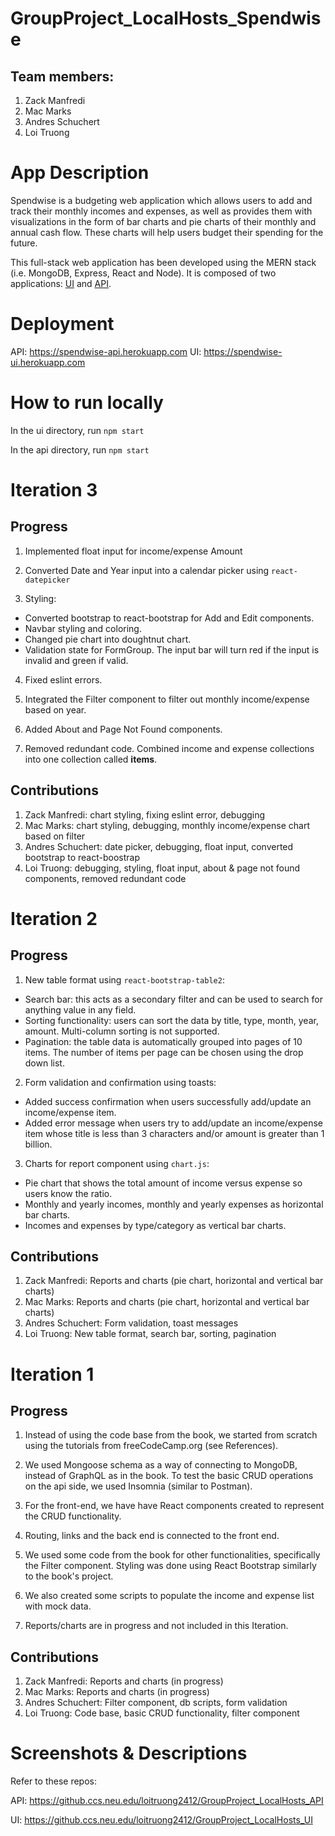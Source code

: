 # GroupProject_LocalHosts_Spendwise

## Team members:
1. Zack Manfredi
2. Mac Marks
3. Andres Schuchert
4. Loi Truong

# App Description

Spendwise is a budgeting web application which allows users to add and track their monthly incomes and expenses, as well as provides them with visualizations in the form of bar charts and pie charts of their monthly and annual cash flow. These charts will help users budget their spending for the future.

This full-stack web application has been developed using the MERN stack (i.e. MongoDB, Express, React and Node). It is composed of two applications: <a href="https://github.ccs.neu.edu/loitruong2412/GroupProject_LocalHosts_UI">UI</a> and <a href="https://github.ccs.neu.edu/loitruong2412/GroupProject_LocalHosts_API">API</a>.

# Deployment

API: https://spendwise-api.herokuapp.com
UI: https://spendwise-ui.herokuapp.com

# How to run locally

In the ui directory, run `npm start`

In the api directory, run `npm start`


# Iteration 3

## Progress

1. Implemented float input for income/expense Amount

2. Converted Date and Year input into a calendar picker using `react-datepicker`

3. Styling:
- Converted bootstrap to react-bootstrap for Add and Edit components.
- Navbar styling and coloring.
- Changed pie chart into doughtnut chart.
- Validation state for FormGroup. The input bar will turn red if the input is invalid and green if valid.

4. Fixed eslint errors.

5. Integrated the Filter component to filter out monthly income/expense based on year.

6. Added About and Page Not Found components.

7. Removed redundant code. Combined income and expense collections into one collection called **items**.

## Contributions

1. Zack Manfredi: chart styling, fixing eslint error, debugging
2. Mac Marks: chart styling, debugging, monthly income/expense chart based on filter
3. Andres Schuchert: date picker, debugging, float input, converted bootstrap to react-boostrap
4. Loi Truong: debugging, styling, float input, about & page not found components, removed redundant code


# Iteration 2

## Progress

1. New table format using `react-bootstrap-table2`:
-  Search bar: this acts as a secondary filter and can be used to search for anything value in any field.
- Sorting functionality: users can sort the data by title, type, month, year, amount. Multi-column sorting is not supported.
- Pagination: the table data is automatically grouped into pages of 10 items. The number of items per page can be chosen using the drop down list.

2. Form validation and confirmation using toasts:
- Added success confirmation when users successfully add/update an income/expense item.
- Added error message when users try to add/update an income/expense item whose title is less than 3 characters and/or amount is greater than 1 billion.

3. Charts for report component using `chart.js`:
- Pie chart that shows the total amount of income versus expense so users know the ratio.
- Monthly and yearly incomes, monthly and yearly expenses as horizontal bar charts.
- Incomes and expenses by type/category as vertical bar charts.

## Contributions

1. Zack Manfredi: Reports and charts (pie chart, horizontal and vertical bar charts)
2. Mac Marks: Reports and charts (pie chart, horizontal and vertical bar charts)
3. Andres Schuchert: Form validation, toast messages
4. Loi Truong: New table format, search bar, sorting, pagination

# Iteration 1

## Progress

1. Instead of using the code base from the book, we started from scratch using the tutorials from freeCodeCamp.org (see References).

2. We used Mongoose schema as a way of connecting to MongoDB, instead of GraphQL as in the book. To test the basic CRUD operations on the api side, we used Insomnia (similar to Postman).

3. For the front-end, we have have React components created to represent the CRUD functionality.

4. Routing, links and the back end is connected to the front end.

5. We used some code from the book for other functionalities, specifically the Filter component. Styling was done using React Bootstrap similarly to the book's project.

6. We also created some scripts to populate the income and expense list with mock data.

7. Reports/charts are in progress and not included in this Iteration.

## Contributions

1. Zack Manfredi: Reports and charts (in progress)
2. Mac Marks: Reports and charts (in progress)
3. Andres Schuchert: Filter component, db scripts, form validation
4. Loi Truong: Code base, basic CRUD functionality, filter component

# Screenshots & Descriptions

Refer to these repos:

API: https://github.ccs.neu.edu/loitruong2412/GroupProject_LocalHosts_API

UI: https://github.ccs.neu.edu/loitruong2412/GroupProject_LocalHosts_UI
